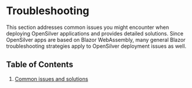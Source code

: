 # Troubleshooting
This section addresses common issues you might encounter when deploying OpenSilver applications and provides detailed solutions. Since OpenSilver apps are based on Blazor WebAssembly, many general Blazor troubleshooting strategies apply to OpenSilver deployment issues as well.

## Table of Contents
1. [Common issues and solutions](/docs/9/24)
